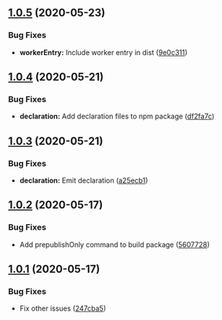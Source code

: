 ## [1.0.5](https://github.com/K-FOSS/TS-Worker/compare/v1.0.4...v1.0.5) (2020-05-23)


### Bug Fixes

* **workerEntry:** Include worker entry in dist ([9e0c311](https://github.com/K-FOSS/TS-Worker/commit/9e0c3119889114be1a88fee73ed73ad25f94fbb2))

## [1.0.4](https://github.com/K-FOSS/TS-Worker/compare/v1.0.3...v1.0.4) (2020-05-21)


### Bug Fixes

* **declaration:** Add declaration files to npm package ([df2fa7c](https://github.com/K-FOSS/TS-Worker/commit/df2fa7ccdd47ef5ab9f5a29ed2485c607aea83f7))

## [1.0.3](https://github.com/K-FOSS/TS-Worker/compare/v1.0.2...v1.0.3) (2020-05-21)


### Bug Fixes

* **declaration:** Emit declaration ([a25ecb1](https://github.com/K-FOSS/TS-Worker/commit/a25ecb16d83967084ba81497585ce876f40ca46b))

## [1.0.2](https://github.com/K-FOSS/TS-Worker/compare/v1.0.1...v1.0.2) (2020-05-17)


### Bug Fixes

* Add prepublishOnly command to build package ([5607728](https://github.com/K-FOSS/TS-Worker/commit/560772843052657d517195f371f1aa3a693184f7))

## [1.0.1](https://github.com/K-FOSS/TS-Worker/compare/v1.0.0...v1.0.1) (2020-05-17)


### Bug Fixes

* Fix other issues ([247cba5](https://github.com/K-FOSS/TS-Worker/commit/247cba53bb2307a26c902564eec63ef7c7226ed3))
